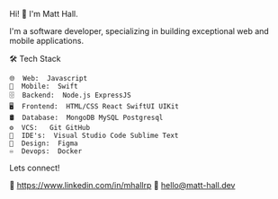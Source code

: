 Hi! 👋 I'm Matt Hall.

I'm a software developer, specializing in building exceptional web and mobile applications.

🛠  Tech Stack

    🌐  Web:  Javascript
    📱  Mobile:  Swift
    🗄  Backend:  Node.js ExpressJS
    🖥  Frontend:  HTML/CSS React SwiftUI UIKit
    🛢  Database:  MongoDB MySQL Postgresql
    ⚙️  VCS:   Git GitHub
    🔧  IDE's:  Visual Studio Code Sublime Text
    🎨  Design:  Figma
    ♾️  Devops:  Docker

Lets connect!

💼 https://www.linkedin.com/in/mhallrp
📧 hello@matt-hall.dev
